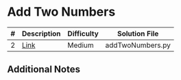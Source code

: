 # Add Two Numbers
|#|Description|Difficulty|Solution File|
|-|-|-|-|
|2|[Link](https://leetcode.com/problems/add-two-numbers/description/)|Medium|addTwoNumbers.py|

## Additional Notes
